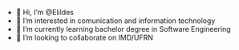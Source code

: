 - 👋 Hi, I’m @Elildes
- 👀 I’m interested in comunication and information technology 
- 🌱 I’m currently learning bachelor degree in Software Engineering
- 💞️ I’m looking to collaborate on IMD/UFRN

<!---
Elildes/Elildes is a ✨ special ✨ repository because its `README.md` (this file) appears on your GitHub profile.
You can click the Preview link to take a look at your changes.
--->
